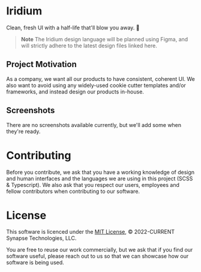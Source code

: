 # Iridium
Clean, fresh UI with a half-life that'll blow you away. 💍

> **Note**
> The Iridium design language will be planned using Figma, and will strictly adhere to the latest design files linked here.

## Project Motivation
As a company, we want all our products to have consistent, coherent UI. We also want to avoid using any widely-used cookie cutter templates and/or frameworks, and instead design our products in-house.

## Screenshots
There are no screenshots available currently, but we'll add some when they're ready.

# Contributing
Before you contribute, we ask that you have a working knowledge of design and human interfaces and the languages we are using in this project (SCSS & Typescript). We also ask that you respect our users, employees and fellow contributors when contributing to our software.

# License
This software is licenced under the [MIT License](LICENSE), &copy; 2022-CURRENT Synapse Technologies, LLC.

You are free to reuse our work commercially, but we ask that if you find our software useful, please reach out to us so that we can showcase how our software is being used.